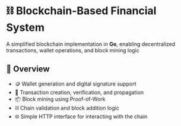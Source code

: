 # ⛓️ Blockchain-Based Financial System

A simplified blockchain implementation in **Go**, enabling decentralized transactions, wallet operations, and block mining logic

## 🧠 Overview
- 🪙 Wallet generation and digital signature support  
- 🔄 Transaction creation, verification, and propagation  
- 📦 Block mining using Proof-of-Work  
- ⛓️ Chain validation and block addition logic  
- 🌐 Simple HTTP interface for interacting with the chain
 
